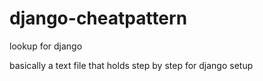 # django-cheatpattern
lookup for django

basically a text file that holds step by step for django setup
